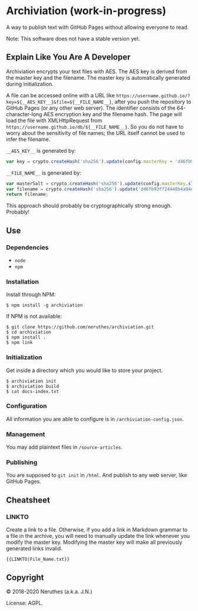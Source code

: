 # Archiviation (work-in-progress)

A way to publish text with GitHub Pages without allowing everyone to read.

Note: This software does not have a stable version yet.

## Explain Like You Are A Developer

Archiviation encrypts your text files with AES. The AES key is derived from the master key and the filename. The master key is automatically generated during initialization.

A file can be accessed online with a URL like `https://username.github.io/?key=${__AES_KEY__}&file=${__FILE_NAME__}`, after you push the repository to GitHub Pages (or any other web server). The identifier consists of the 64-character-long AES encryption key and the filename hash. The page will load the file with XMLHttpRequest from `https://username.github.io/db/${__FILE_NAME__}`. So you do not have to worry about the sensitivity of file names; the URL itself cannot be used to infer the filename.

`__AES_KEY__` is generated by:

```javascript
var key = crypto.createHash('sha256').update(config.masterKey + 'd46fb93ff24448b4a04ee3115cf5147d|9cfbf34fc443455baf19c27f692ecc76|' + articleFileName_raw).digest('base64').replace(/[\=\+\/]/g, '').slice(0, 33);
```

`__FILE_NAME__` is generated by:

```javascript
var masterSalt = crypto.createHash('sha256').update(config.masterKey.slice(0, 32)).digest('base64');
var filename = crypto.createHash('sha256').update('d46fb93ff24448b4a04ee3115cf5147d|9cfbf34fc443455baf19c27f692ecc77|' + masterSalt + articleFileName_raw).digest('base64').replace(/[\=\+\/]/g, '').slice(0, 33);
return filename;
```

This approach should probably be cryptographically strong enough. Probably!

## Use

### Dependencies

- `node`
- `npm`

### Installation

Install through NPM:

```
$ npm install -g archiviation
```

If NPM is not available:

```
$ git clone https://github.com/neruthes/archiviation.git
$ cd archiviation
$ npm install .
$ npm link
```

### Initialization

Get inside a directory which you would like to store your project.

```
$ archiviation init
$ archiviation build
$ cat docs-index.txt
```

### Configuration

All information you are able to configure is in `/archiviation-config.json`.

### Management

You may add plaintext files in `/source-articles`.

### Publishing

You are supposed to `git init` in `/html`. And publish to any web server, like GitHub Pages.

## Cheatsheet

### LINKTO

Create a link to a file. Otherwise, if you add a link in Markdown grammar to a file in the archive, you will need to manually update the link whenever you modify the master key. Modifying the master key will make all previously generated links invalid.

```
{{LINKTO|File_Name.txt}}
```

## Copyright

© 2018-2020 Neruthes (a.k.a. J.N.)

License: AGPL.
